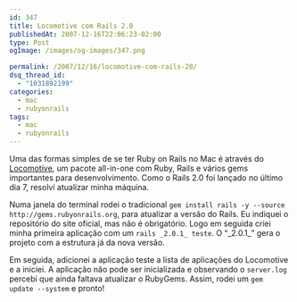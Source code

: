 ```yaml
---
id: 347
title: Locomotive com Rails 2.0
publishedAt: 2007-12-16T22:06:23-02:00
type: Post
ogImage: /images/og-images/347.png

permalink: /2007/12/16/locomotive-com-rails-20/
dsq_thread_id:
  - "1031892199"
categories:
  - mac
  - rubyonrails
tags:
  - mac
  - rubyonrails
---
```

Uma das formas simples de se ter Ruby on Rails no Mac é através do [Locomotive](http://www.locomotive.raaum.org/), um pacote all-in-one com Ruby, Rails e vários gems importantes para desenvolvimento. Como o Rails 2.0 foi lançado no último dia 7, resolvi atualizar minha máquina.

Numa janela do terminal rodei o tradicional `gem install rails -y --source http://gems.rubyonrails.org`, para atualizar a versão do Rails. Eu indiquei o repositório do site oficial, mas não é obrigatório. Logo em seguida criei minha primeira aplicação com um `rails _2.0.1_ teste`. O &#8220;\_2.0.1\_&#8221; gera o projeto com a estrutura já da nova versão.

Em seguida, adicionei a aplicação teste a lista de aplicações do Locomotive e a iniciei. A aplicação não pode ser inicializada e observando o `server.log` percebi que ainda faltava atualizar o RubyGems. Assim, rodei um `gem update --system` e pronto!
